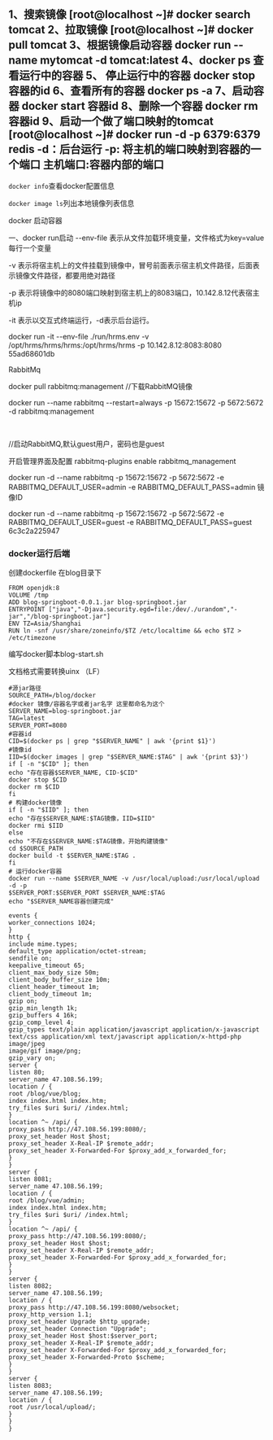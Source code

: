 1、搜索镜像
[root@localhost ~]# docker search tomcat
2、拉取镜像
[root@localhost ~]# docker pull tomcat
3、根据镜像启动容器
docker run --name mytomcat -d tomcat:latest
4、docker ps
查看运行中的容器
5、 停止运行中的容器
docker stop 容器的id
6、查看所有的容器
docker ps -a
7、启动容器
docker start 容器id
8、删除一个容器
docker rm 容器id
9、启动一个做了端口映射的tomcat
[root@localhost ~]# docker run -d -p 6379:6379 redis
-d：后台运行
-p: 将主机的端口映射到容器的一个端口 主机端口:容器内部的端口
------------------------------------------------


`docker info`查看docker配置信息



`docker image ls`列出本地镜像列表信息



docker 启动容器

一、docker run启动
--env-file 表示从文件加载环境变量，文件格式为key=value每行一个变量

-v 表示将宿主机上的文件挂载到镜像中，冒号前面表示宿主机文件路径，后面表示镜像文件路径，都要用绝对路径

-p 表示将镜像中的8080端口映射到宿主机上的8083端口，10.142.8.12代表宿主机ip

-it 表示以交互式终端运行，-d表示后台运行。

docker run -it --env-file ./run/hrms.env -v /opt/hrms/hrms/hrms:/opt/hrms/hrms -p 10.142.8.12:8083:8080 55ad68601db







RabbitMq

docker pull rabbitmq:management //下载RabbitMQ镜像 



docker run --name rabbitmq --restart=always -p 15672:15672 -p 5672:5672 -d rabbitmq:management             

​             

//启动RabbitMQ,默认guest用户，密码也是guest



开启管理界面及配置
rabbitmq-plugins enable rabbitmq_management





docker run -d --name rabbitmq -p 15672:15672 -p 5672:5672 -e RABBITMQ_DEFAULT_USER=admin -e RABBITMQ_DEFAULT_PASS=admin 镜像ID

docker run -d --name rabbitmq -p 15672:15672 -p 5672:5672 -e RABBITMQ_DEFAULT_USER=guest -e RABBITMQ_DEFAULT_PASS=guest 6c3c2a225947









### docker运行后端



创建dockerfile  在blog目录下

```
FROM openjdk:8
VOLUME /tmp
ADD blog-springboot-0.0.1.jar blog-springboot.jar
ENTRYPOINT ["java","-Djava.security.egd=file:/dev/./urandom","-jar","/blog-springboot.jar"]
ENV TZ=Asia/Shanghai
RUN ln -snf /usr/share/zoneinfo/$TZ /etc/localtime && echo $TZ > /etc/timezone

```





编写docker脚本blog-start.sh

文档格式需要转换uinx （LF）

```
#源jar路径
SOURCE_PATH=/blog/docker
#docker 镜像/容器名字或者jar名字 这里都命名为这个
SERVER_NAME=blog-springboot.jar
TAG=latest
SERVER_PORT=8080
#容器id
CID=$(docker ps | grep "$SERVER_NAME" | awk '{print $1}')
#镜像id
IID=$(docker images | grep "$SERVER_NAME:$TAG" | awk '{print $3}')
if [ -n "$CID" ]; then
echo "存在容器$SERVER_NAME, CID-$CID"
docker stop $CID
docker rm $CID
fi
# 构建docker镜像
if [ -n "$IID" ]; then
echo "存在$SERVER_NAME:$TAG镜像，IID=$IID"
docker rmi $IID
else
echo "不存在$SERVER_NAME:$TAG镜像，开始构建镜像"
cd $SOURCE_PATH
docker build -t $SERVER_NAME:$TAG .
fi
# 运行docker容器
docker run --name $SERVER_NAME -v /usr/local/upload:/usr/local/upload -d -p
$SERVER_PORT:$SERVER_PORT $SERVER_NAME:$TAG
echo "$SERVER_NAME容器创建完成"
```



```
events {
worker_connections 1024;
}
http {
include mime.types;
default_type application/octet-stream;
sendfile on;
keepalive_timeout 65;
client_max_body_size 50m;
client_body_buffer_size 10m;
client_header_timeout 1m;
client_body_timeout 1m;
gzip on;
gzip_min_length 1k;
gzip_buffers 4 16k;
gzip_comp_level 4;
gzip_types text/plain application/javascript application/x-javascript
text/css application/xml text/javascript application/x-httpd-php image/jpeg
image/gif image/png;
gzip_vary on;
server {
listen 80;
server_name 47.108.56.199;
location / {
root /blog/vue/blog;
index index.html index.htm;
try_files $uri $uri/ /index.html;
}
location ^~ /api/ {
proxy_pass http://47.108.56.199:8080/;
proxy_set_header Host $host;
proxy_set_header X-Real-IP $remote_addr;
proxy_set_header X-Forwarded-For $proxy_add_x_forwarded_for;
}
}
server {
listen 8081;
server_name 47.108.56.199;
location / {
root /blog/vue/admin;
index index.html index.htm;
try_files $uri $uri/ /index.html;
}
location ^~ /api/ {
proxy_pass http://47.108.56.199:8080/;
proxy_set_header Host $host;
proxy_set_header X-Real-IP $remote_addr;
proxy_set_header X-Forwarded-For $proxy_add_x_forwarded_for;
}
}
server {
listen 8082;
server_name 47.108.56.199;
location / {
proxy_pass http://47.108.56.199:8080/websocket;
proxy_http_version 1.1;
proxy_set_header Upgrade $http_upgrade;
proxy_set_header Connection "Upgrade";
proxy_set_header Host $host:$server_port;
proxy_set_header X-Real-IP $remote_addr;
proxy_set_header X-Forwarded-For $proxy_add_x_forwarded_for;
proxy_set_header X-Forwarded-Proto $scheme;
}
}
server {
listen 8083;
server_name 47.108.56.199;
location / {
root /usr/local/upload/;
}
}
}












```

